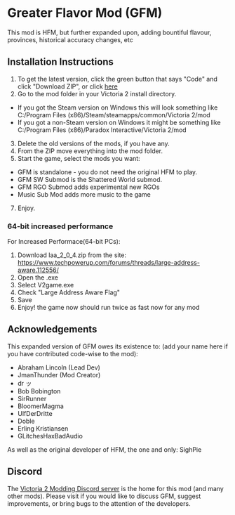 # Greater Flavor Mod (GFM)

This mod is HFM, but further expanded upon, adding bountiful flavour, provinces, historical accuracy changes, etc

## Installation Instructions

1. To get the latest version, click the green button that says "Code" and click "Download ZIP", or click [here](https://github.com/JmanThunder/HFM-Expanded/archive/refs/heads/master.zip)
2. Go to the mod folder in your Victoria 2 install directory. 
  * If you got the Steam version on Windows this will look something like C:/Program Files (x86)/Steam/steamapps/common/Victoria 2/mod
  * If you got a non-Steam version on Windows it might be something like C:/Program Files (x86)/Paradox Interactive/Victoria 2/mod
3. Delete the old versions of the mods, if you have any.
4. From the ZIP move everything into the mod folder.
5. Start the game, select the mods you want:
  * GFM is standalone - you do not need the original HFM to play.
  * GFM SW Submod is the Shattered World submod.
  * GFM RGO Submod adds experimental new RGOs
  * Music Sub Mod adds more music to the game
7. Enjoy.

### 64-bit increased performance

For Increased Performace(64-bit PCs):
1. Download laa_2_0_4.zip from the site: https://www.techpowerup.com/forums/threads/large-address-aware.112556/
2. Open the .exe
3. Select V2game.exe 
4. Check "Large Address Aware Flag"
5. Save
6. Enjoy! the game now should run twice as fast now for any mod

## Acknowledgements

This expanded version of GFM owes its existence to: (add your name here if you have contributed code-wise to the mod): 
* Abraham Lincoln (Lead Dev)
* JmanThunder (Mod Creator)
* dr ッ
* Bob Bobington
* SirRunner
* BloomerMagma
* UlfDerDritte
* Doble
* Erling Kristiansen
* GLitchesHaxBadAudio


As well as the original developer of HFM, the one and only: SighPie

## Discord

The [Victoria 2 Modding Discord server](https://discord.gg/qz73ZEH) is the home for this mod (and many other mods). Please visit if you would like to discuss GFM, suggest improvements, or bring bugs to the attention of the developers.
